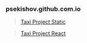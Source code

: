 ### psekishov.github.com.io
>[Taxi Project Static](http://psekishov.github.io/static-taxi "Static Site Taxi")

>[Taxi Project React](http://react.studiohope.com.ua "React Site Taxi")

